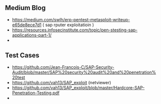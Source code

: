 ## Medium Blog
- https://medium.com/swlh/erp-pentest-metasploit-writeup-e65de8ece7d1  ( sap rputer exploitatioin )
- https://resources.infosecinstitute.com/topic/pen-stesting-sap-applications-part-1/
- 

## Test Cases 
- https://github.com/Jean-Francois-C/SAP-Security-Audit/blob/master/SAP%20security%20audit%20and%20penetration%20test
- https://github.com/vah13/SAP_exploit (netviewer)
- https://github.com/vah13/SAP_exploit/blob/master/Hardcore-SAP-Penetration-Testing.pdf
- 
